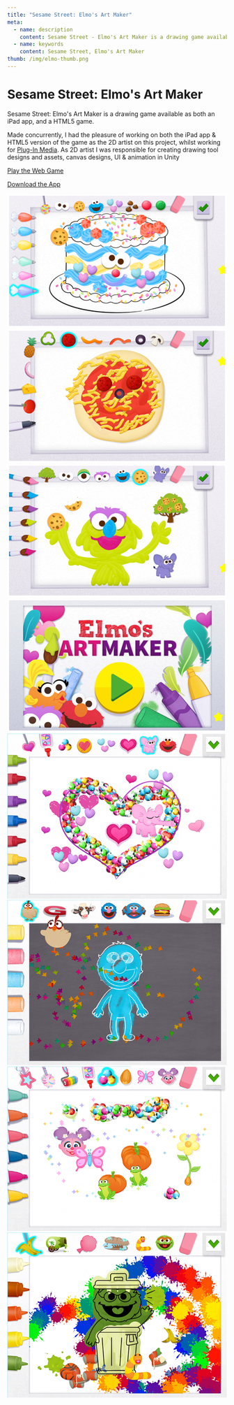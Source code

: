 ```yaml
---
title: "Sesame Street: Elmo's Art Maker"
meta:
  - name: description
    content: Sesame Street - Elmo's Art Maker is a drawing game available as both an iPad app, and a HTML5 game.
  - name: keywords
    content: Sesame Street, Elmo's Art Maker
thumb: /img/elmo-thumb.png
---
```


# Sesame Street: Elmo's Art Maker

Sesame Street: Elmo's Art Maker is a drawing game available as both an iPad app, and a HTML5 game.

Made concurrently, I had the pleasure of working on both the iPad app & HTML5 version of the game as the 2D artist on this project, whilst working for [Plug-In Media](http://www.pluginmedia.net/). As 2D artist I was responsible for creating drawing tool designs and assets, canvas designs, UI & animation in Unity

[Play the Web Game](https://www.sesamestreet.org/art-maker/)

[Download the App](https://itunes.apple.com/us/app/sesame-street-art-maker/id903134597?mt=8/)

<img loading="lazy" src="./07-artmaker.png" />
<img loading="lazy" src="./08-artmaker.png" />
<img loading="lazy" src="./09-artmaker.png" />
<img loading="lazy" src="./10-artmaker.png" />
<img loading="lazy" src="./17-artmaker.png" />
<img loading="lazy" src="./18-artmaker.png" />
<img loading="lazy" src="./19-artmaker.png" />
<img loading="lazy" src="./20-artmaker.png" />
